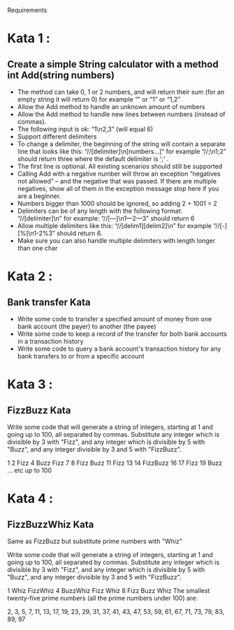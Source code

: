 Requirements

# Kata 1 :

## Create a simple String calculator with a method int Add(string numbers)

* The method can take 0, 1 or 2 numbers, and will return their sum (for an empty string it will return 0) for example “” or “1” or “1,2”
* Allow the Add method to handle an unknown amount of numbers
* Allow the Add method to handle new lines between numbers (instead of commas).
* The following input is ok: “1\n2,3” (will equal 6)
* Support different delimiters
* To change a delimiter, the beginning of the string will contain a separate line that looks like this: “//[delimiter]\n[numbers…]” for example “//;\n1;2” should return three where the default delimiter is ‘;’ .
* The first line is optional. All existing scenarios should still be supported
* Calling Add with a negative number will throw an exception “negatives not allowed” – and the negative that was passed. If there are multiple negatives, show all of them in the exception message stop here if you are a beginner.
* Numbers bigger than 1000 should be ignored, so adding 2 + 1001 = 2
* Delimiters can be of any length with the following format: “//[delimiter]\n” for example: “//[—]\n1—2—3” should return 6
* Allow multiple delimiters like this: “//[delim1][delim2]\n” for example “//[-][%]\n1-2%3” should return 6.
* Make sure you can also handle multiple delimiters with length longer than one char


# Kata 2 :

## Bank transfer Kata

* Write some code to transfer a specified amount of money from one bank account (the payer) to another (the payee)
* Write some code to keep a record of the transfer for both bank accounts in a transaction history
* Write some code to query a bank account's transaction history for any bank transfers to or from a specific account

# Kata 3 :

##  FizzBuzz Kata
Write some code that will generate a string of integers, starting at 1 and going up to 100, all separated by commas.
Substitute any integer which is divisible by 3 with "Fizz",
and any integer which is divisible by 5 with "Buzz", and any integer divisible by 3 and 5 with "FizzBuzz".

1
2
Fizz
4
Buzz
Fizz
7
8
Fizz
Buzz
11
Fizz
13
14
FizzBuzz
16
17
Fizz
19
Buzz
... etc up to 100

# Kata 4 :

## FizzBuzzWhiz Kata
Same as FizzBuzz but substitute prime numbers with "Whiz"

Write some code that will generate a string of integers, starting at 1 and going up to 100, all separated by commas.
Substitute any integer which is divisible by 3 with "Fizz", and any integer which is divisible by 5 with "Buzz",
and any integer divisible by 3 and 5 with "FizzBuzz".

1
Whiz
FizzWhiz
4
BuzzWhiz
Fizz
Whiz
8
Fizz
Buzz
Whiz
The smallest twenty-five prime numbers (all the prime numbers under 100) are:

2, 3, 5, 7, 11, 13, 17, 19, 23, 29, 31, 37, 41, 43, 47, 53, 59, 61, 67, 71, 73, 79, 83, 89, 97